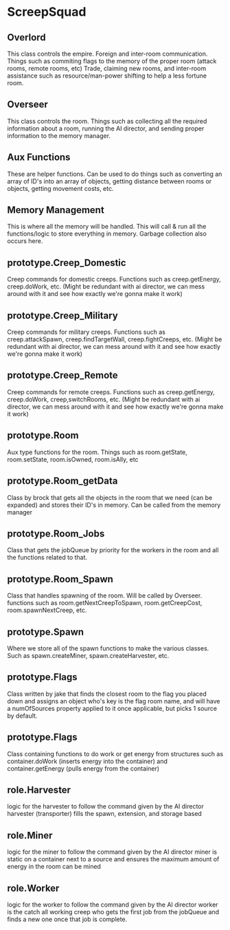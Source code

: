 # ScreepSquad
  <h2>Overlord</h2>
  This class controls the empire. Foreign and inter-room communication. Things such as commiting flags to the memory of the proper room (attack rooms, remote rooms, etc) Trade, claiming new rooms, and inter-room assistance such as resource/man-power shifting to help a less fortune room.
  
  <h2>Overseer</h2>
  This class controls the room. Things such as collecting all the required information about a room, running the AI director, and sending proper information to the memory manager.
  
  <h2>Aux Functions</h2>
  These are helper functions. Can be used to do things such as converting an array of ID's into an array of objects, getting distance between rooms or objects, getting movement costs, etc.
  
  <h2>Memory Management</h2>
  This is where all the memory will be handled. This will call & run all the functions/logic to store everything in memory. Garbage collection also occurs here.
  
  <h2>prototype.Creep_Domestic</h2>
  Creep commands for domestic creeps. Functions such as creep.getEnergy, creep.doWork, etc. (Might be redundant with ai director, we can mess around with it and see how exactly we're gonna make it work)
  
  <h2>prototype.Creep_Military</h2>
  Creep commands for military creeps. Functions such as creep.attackSpawn, creep.findTargetWall, creep.fightCreeps, etc. (Might be redundant with ai director, we can mess around with it and see how exactly we're gonna make it work)
  
  <h2>prototype.Creep_Remote</h2>
  Creep commands for remote creeps. Functions such as creep.getEnergy, creep.doWork, creep,switchRooms, etc. (Might be redundant with ai director, we can mess around with it and see how exactly we're gonna make it work)
  
  <h2>prototype.Room</h2>
  Aux type functions for the room. Things such as room.getState, room.setState, room.isOwned, room.isAlly, etc
  
  <h2>prototype.Room_getData</h2>
  Class by brock that gets all the objects in the room that we need (can be expanded) and stores their ID's in memory. Can be called from the memory manager
  
  <h2>prototype.Room_Jobs</h2>
  Class that gets the jobQueue by priority for the workers in the room and all the functions related to that.
  
  <h2>prototype.Room_Spawn</h2>
  Class that handles spawning of the room. Will be called by Overseer. functions such as room.getNextCreepToSpawn, room.getCreepCost, room.spawnNextCreep, etc.
  
  <h2>prototype.Spawn</h2>
  Where we store all of the spawn functions to make the various classes. Such as spawn.createMiner, spawn.createHarvester, etc.
  
  <h2>prototype.Flags</h2>
  Class written by jake that finds the closest room to the flag you placed down and assigns an object who's key is the flag room name, and will have a numOfSources property applied to it once applicable, but picks 1 source by default.
  
  <h2>prototype.Flags</h2>
  Class containing functions to do work or get energy from structures such as container.doWork (inserts energy into the container) and container.getEnergy (pulls energy from the container)
  
  <h2>role.Harvester</h2>
  logic for the harvester to follow the command given by the AI director
  harvester (transporter) fills the spawn, extension, and storage based
  
  <h2>role.Miner</h2>
  logic for the miner to follow the command given by the AI director
  miner is static on a container next to a source and ensures the maximum amount of energy in the room can be mined
  
  <h2>role.Worker</h2>
  logic for the worker to follow the command given by the AI director
  worker is the catch all working creep who gets the first job from the jobQueue and finds a new one once that job is complete.
  
</ul>

